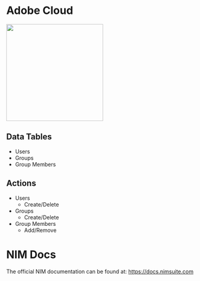 # Adobe Cloud
<img src="https://github.com/Tools4ever-NIM/NIM-System-REST-Adobe-Cloud/assets/24281600/07a765aa-432b-41b6-8a8b-8274d1c2306b" width="256px" />


## Data Tables
- Users
- Groups
- Group Members

## Actions
- Users
    - Create/Delete
- Groups
    - Create/Delete
- Group Members
    - Add/Remove

# NIM Docs
The official NIM documentation can be found at: https://docs.nimsuite.com
